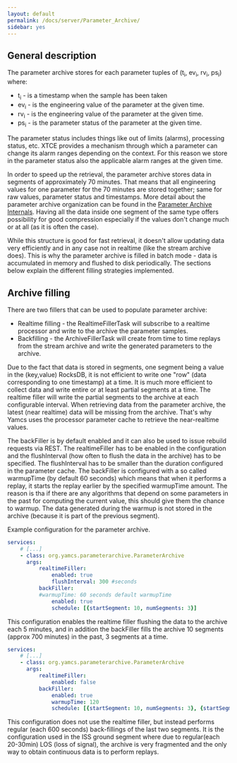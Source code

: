 ```yaml
---
layout: default
permalink: /docs/server/Parameter_Archive/
sidebar: yes
---
```


## General description
The parameter archive stores for each parameter tuples of (t<sub>i</sub>, ev<sub>i</sub>, rv<sub>i</sub>, ps<sub>i</sub>) where:

* t<sub>i</sub> - is a timestamp when the sample has been taken
* ev<sub>i</sub> - is the engineering value of the parameter at the given time.
* rv<sub>i</sub> - is the engineering value of the parameter at the given time.
* ps<sub>i</sub> - is the parameter status of the parameter at the given time.

The parameter status includes things like out of limits (alarms), processing status, etc. XTCE provides a mechanism through which a parameter can change its alarm ranges depending on the context. For this reason we store in the parameter status also the applicable alarm ranges at the given time. 

In order to speed up the retrieval, the parameter archive stores data in segments of approximately 70 minutes. That means that all engineering values for one parameter for the 70 minutes are stored together; same for raw values, parameter status and timestamps. More detail about the parameter archive organization can be found in the [Parameter Archive Internals](../Parameter_Archive_Internals).
Having all the data inside one segment of the same type offers possibility for good compression especially if the values don't change much or at all (as it is often the case).

While this structure is good for fast retrieval, it doesn't allow updating data very efficiently and in any case not in realtime (like the stream archive does). This is why the parameter archive is filled in batch mode - data is accumulated in memory and flushed to disk periodically. The sections below explain the different filling strategies implemented.


## Archive filling 
There are two fillers that can be used to populate parameter archive:

* Realtime filling - the RealtimeFillerTask will subscribe to a realtime processor and write to the archive the parameter samples.
* Backfilling - the ArchiveFillerTask will create from time to time replays from the stream archive and write the generated parameters to the archive.

Due to the fact that data is stored in segments, one segment being a value in the (key,value) RocksDB, it is not efficient to write one "row" (data corresponding to one timestamp) at a time. It is much more efficient to collect data and write entire or at least partial segments at a time. 
The realtime filler will write the partial segments to the archive at each configurable interval. When retrieving data from the parameter archive, the latest (near realtime) data will be missing from the archive. That's why Yamcs uses the processor parameter cache to retrieve the near-realtime values.

The backFiller is by default enabled and it can also be used to issue rebuild requests via REST. The realtimeFiller has to be enabled in the configuration and the flushInterval (how often to flush the data in the archive) has to be specified. The flushInterval has to be smaller than the duration configured in the parameter cache.
The backFiller is configured with a so called warmupTime (by default 60 seconds) which means that when it performs a replay, it starts the replay earlier by the specified warmupTime amount. The reason is tha if there are any algorithms that depend on some parameters in the past for computing the current value, this should give them the chance to warmup. The data generated during the warmup is not stored in the archive (because it is part of the previous segment).



Example configuration for the parameter archive.

```yaml
services: 
    # [...]
    - class: org.yamcs.parameterarchive.ParameterArchive
      args: 
          realtimeFiller:
              enabled: true
              flushInterval: 300 #seconds
          backFiller:
	      #warmupTime: 60 seconds default warmupTime
              enabled: true
              schedule: [{startSegment: 10, numSegments: 3}]
```

This configuration enables the realtime filler flushing the data to the archive each 5 minutes, and in addition the backFiller fills the archive 10 segments (approx 700 minutes) in the past, 3 segments at a time.

```yaml
services: 
    # [...]
    - class: org.yamcs.parameterarchive.ParameterArchive
      args: 
          realtimeFiller:
              enabled: false              
          backFiller:
              enabled: true
              warmupTime: 120 
              schedule: [{startSegment: 10, numSegments: 3}, {startSegment: 2, numSegments:2, interval: 600} ]
```

This configuration does not use the realtime filler, but instead performs regular (each 600 seconds) back-fillings of the last two segments. It is the configuration used in the ISS ground segment where due to regular(each 20-30min) LOS (loss of signal), the archive is very fragmented and the only way to obtain continuous data is to perform replays.
